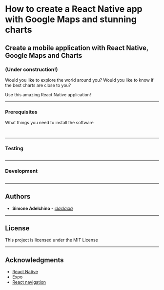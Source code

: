 # How to create a React Native app with Google Maps and stunning charts

## Create a mobile application with React Native, Google Maps and Charts

### (Under construction!)

Would you like to explore the world around you? Would you like to know if the best charts are close to you?

Use this amazing React Native application!


--------------------------------------------------------------------------------

### Prerequisites

What things you need to install the software

```


```

--------------------------------------------------------------------------------

### Testing

```bash


```

--------------------------------------------------------------------------------

### Development

```bash


```


--------------------------------------------------------------------------------

## Authors

- **Simone Adelchino** - [_claclacla_](https://twitter.com/_claclacla_)

--------------------------------------------------------------------------------

## License

This project is licensed under the MIT License

--------------------------------------------------------------------------------

## Acknowledgments

- [React Native](https://facebook.github.io/react-native)
- [Expo](https://expo.io)
- [React navigation](https://reactnavigation.org)